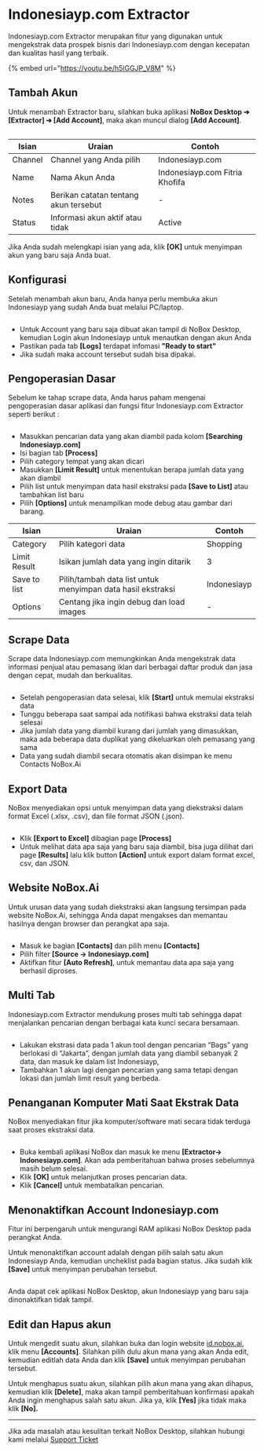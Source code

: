 # Indonesiayp.com Extractor

Indonesiayp.com Extractor merupakan fitur yang digunakan untuk mengekstrak data prospek bisnis dari Indonesiayp.com dengan kecepatan dan kualitas hasil yang terbaik.

{% embed url="https://youtu.be/h5lGGJP_V8M" %}

## **Tambah Akun**

Untuk menambah Extractor baru, silahkan buka aplikasi **NoBox Desktop ➔ \[Extractor] ➔ \[Add Account]**, maka akan muncul dialog **\[Add Account]**.

<figure><img src="../.gitbook/assets/Account Indonesiayp.png" alt=""><figcaption></figcaption></figure>

| Isian   | Uraian                                 | Contoh                         |
| ------- | -------------------------------------- | ------------------------------ |
| Channel | Channel yang Anda pilih                | Indonesiayp.com                |
| Name    | Nama Akun Anda                         | Indonesiayp.com Fitria Khofifa |
| Notes   | Berikan catatan tentang akun tersebut  | -                              |
| Status  | Informasi akun aktif atau tidak        | Active                         |

Jika Anda sudah melengkapi isian yang ada, klik **\[OK]** untuk menyimpan akun yang baru saja Anda buat.

## **Konfigurasi**

Setelah menambah akun baru, Anda hanya perlu membuka akun Indonesiayp yang sudah Anda buat melalui PC/laptop.&#x20;

<figure><img src="../.gitbook/assets/Konfigurasiyp.png" alt=""><figcaption></figcaption></figure>

* Untuk Account yang baru saja dibuat akan tampil di NoBox Desktop, kemudian Login akun Indonesiayp untuk menautkan dengan akun Anda
* Pastikan pada tab **\[Logs]** terdapat infomasi **"Ready to start"**
* Jika sudah maka account tersebut sudah bisa dipakai.

## **Pengoperasian Dasar**

Sebelum ke tahap scrape data, Anda harus paham mengenai pengoperasian dasar aplikasi dan fungsi fitur Indonesiayp.com Extractor seperti berikut :

<figure><img src="../.gitbook/assets/Dasar Indonesiayp.png" alt=""><figcaption></figcaption></figure>

* Masukkan pencarian data yang akan diambil pada kolom **\[Searching Indonesiayp.com]**
* Isi bagian tab **\[Process]**
* Pilih category tempat yang akan dicari
* Masukkan **\[Limit Result]** untuk menentukan berapa jumlah data yang akan diambil
* Pilih list untuk menyimpan data hasil ekstraksi pada **\[Save to List]** atau tambahkan list baru
* Pilih **\[Options]** untuk  menampilkan mode debug atau gambar dari barang.&#x20;

| Isian        | Uraian                                                      | Contoh      |
| ------------ | ----------------------------------------------------------- | ----------- |
| Category     | Pilih kategori data                                         | Shopping    |
| Limit Result | Isikan jumlah data yang ingin ditarik                       | 3           |
| Save to list | Pilih/tambah data list untuk menyimpan data hasil ekstraksi | Indonesiayp |
| Options      | Centang jika ingin debug dan load images                    | -           |

## **Scrape Data**

Scrape data Indonesiayp.com memungkinkan Anda mengekstrak data informasi penjual atau pemasang iklan dari berbagai daftar produk dan jasa dengan cepat, mudah dan berkualitas.

<figure><img src="../.gitbook/assets/Dasar Indonesiayp (1).png" alt=""><figcaption></figcaption></figure>

* Setelah pengoperasian data selesai, klik **\[Start]** untuk memulai ekstraksi data
* Tunggu beberapa saat sampai ada notifikasi bahwa ekstraksi data telah selesai
* Jika jumlah data yang diambil kurang dari jumlah yang dimasukkan, maka ada beberapa data duplikat yang dikeluarkan oleh pemasang yang sama
* Data yang sudah diambil secara otomatis akan disimpan ke menu Contacts NoBox.Ai

## **Export Data**

NoBox menyediakan opsi untuk menyimpan data yang diekstraksi dalam format Excel (.xlsx, .csv), dan file format JSON (.json).

<figure><img src="../.gitbook/assets/Exportyp.png" alt=""><figcaption></figcaption></figure>

* Klik **\[Export to Excel]** dibagian page **\[Process]**&#x20;
* Untuk melihat data apa saja yang baru saja diambil, bisa juga dilihat dari page **\[Results]** lalu klik button **\[Action]** untuk export dalam format excel, csv, dan JSON.

## **Website NoBox.Ai**

Untuk urusan data yang sudah diekstraksi akan langsung tersimpan pada website NoBox.Ai, sehingga Anda dapat mengakses dan memantau hasilnya dengan browser dan perangkat apa saja.

<figure><img src="../.gitbook/assets/Web Nobox.png" alt=""><figcaption></figcaption></figure>

* Masuk ke bagian **\[Contacts]** dan pilih menu **\[Contacts]**
* Pilih filter **\[Source -> Indonesiayp.com]**
* Aktifkan fitur **\[Auto Refresh]**, untuk memantau data apa saja yang berhasil diproses.

## **Multi Tab**

Indonesiayp.com Extractor mendukung proses multi tab sehingga dapat menjalankan pencarian dengan berbagai kata kunci secara bersamaan.

<figure><img src="../.gitbook/assets/Muti tab.png" alt=""><figcaption></figcaption></figure>

* Lakukan ekstrasi data pada 1 akun tool dengan pencarian “Bags” yang berlokasi di “Jakarta”, dengan jumlah data yang diambil sebanyak 2 data, dan masuk ke dalam list Indonesiayp,
* Tambahkan 1 akun lagi dengan pencarian yang sama tetapi dengan lokasi dan jumlah limit result yang berbeda.

## **Penanganan Komputer Mati Saat Ekstrak Data**

NoBox menyediakan fitur jika komputer/software mati secara tidak terduga saat proses ekstraksi data.&#x20;

<figure><img src="../.gitbook/assets/Komputer mati (2).png" alt=""><figcaption></figcaption></figure>

* Buka kembali aplikasi NoBox dan masuk ke menu **\[Extractor-> Indonesiayp.com]**. Akan ada pemberitahuan bahwa proses sebelumnya masih belum selesai.
* Klik **\[OK]** untuk melanjutkan proses pencarian data.
* Klik **\[Cancel]** untuk membatalkan pencarian.

## **Menonaktifkan Account Indonesiayp.com**

Fitur ini berpengaruh untuk mengurangi RAM aplikasi NoBox Desktop pada perangkat Anda.

Untuk menonaktifkan account adalah dengan pilih salah satu akun Indonesiayp Anda, kemudian uncheklist pada bagian status. Jika sudah klik **\[Save]** untuk menyimpan perubahan tersebut.

<figure><img src="../.gitbook/assets/Nonaktifyp.png" alt=""><figcaption></figcaption></figure>

Anda dapat cek aplikasi NoBox Desktop, akun Indonesiayp yang baru saja dinonaktifkan tidak tampil.

## **Edit dan Hapus akun**

Untuk mengedit suatu akun, silahkan buka dan login website [id.nobox.ai](https://id.nobox.ai/),  klik menu **\[Accounts]**. Silahkan pilih dulu akun mana yang akan Anda edit, kemudian editlah data Anda dan klik **\[Save]** untuk menyimpan perubahan tersebut.

Untuk menghapus suatu akun, silahkan pilih akun mana yang akan dihapus, kemudian klik **\[Delete]**, maka akan tampil pemberitahuan konfirmasi apakah Anda ingin menghapus salah satu akun. Jika ya, klik **\[Yes]** jika tidak maka klik **\[No].**

***

Jika ada masalah atau kesulitan terkait NoBox Desktop, silahkan hubungi kami melalui [Support Ticket](https://crm.mynobox.com/clients/tickets)
